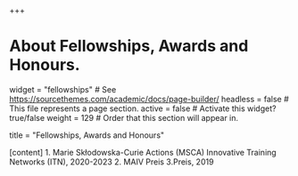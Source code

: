 +++
# About Fellowships, Awards and Honours.
widget = "fellowships"  # See https://sourcethemes.com/academic/docs/page-builder/
headless = false  # This file represents a page section.
active = false  # Activate this widget? true/false
weight = 129  # Order that this section will appear in.

title = "Fellowships, Awards and Honours"

[content]
    1. Marie Skłodowska-Curie Actions (MSCA) Innovative Training Networks (ITN), 2020-2023
    2. MAIV Preis 3.Preis, 2019